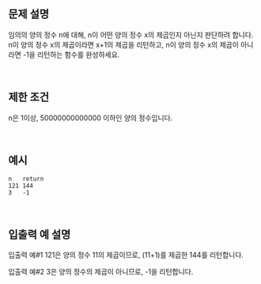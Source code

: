 ## 문제 설명

임의의 양의 정수 n에 대해, n이 어떤 양의 정수 x의 제곱인지 아닌지 판단하려 합니다.
n이 양의 정수 x의 제곱이라면 x+1의 제곱을 리턴하고, n이 양의 정수 x의 제곱이 아니라면 -1을 리턴하는 함수를 완성하세요.

<br>

## 제한 조건

n은 1이상, 50000000000000 이하인 양의 정수입니다.

<br>

## 예시

```
n	return
121	144
3	-1
```

<br>

## 입출력 예 설명

입출력 예#1
121은 양의 정수 11의 제곱이므로, (11+1)를 제곱한 144를 리턴합니다.

입출력 예#2
3은 양의 정수의 제곱이 아니므로, -1을 리턴합니다.
